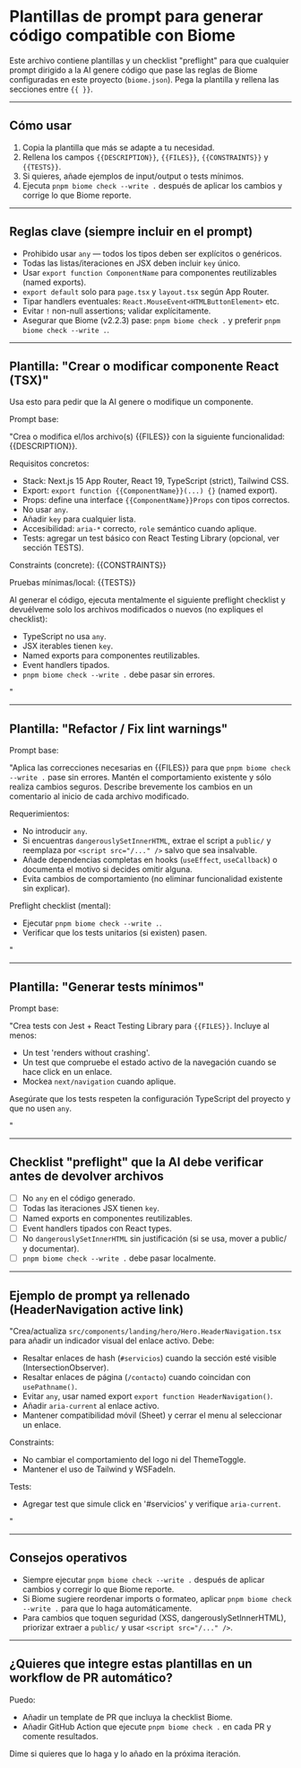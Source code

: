 # Plantillas de prompt para generar código compatible con Biome

Este archivo contiene plantillas y un checklist "preflight" para que cualquier prompt dirigido a la AI genere código que pase las reglas de Biome configuradas en este proyecto (`biome.json`). Pega la plantilla y rellena las secciones entre `{{ }}`.

---

## Cómo usar

1. Copia la plantilla que más se adapte a tu necesidad.
2. Rellena los campos `{{DESCRIPTION}}`, `{{FILES}}`, `{{CONSTRAINTS}}` y `{{TESTS}}`.
3. Si quieres, añade ejemplos de input/output o tests mínimos.
4. Ejecuta `pnpm biome check --write .` después de aplicar los cambios y corrige lo que Biome reporte.

---

## Reglas clave (siempre incluir en el prompt)

- Prohibido usar `any` — todos los tipos deben ser explícitos o genéricos.
- Todas las listas/iteraciones en JSX deben incluir `key` único.
- Usar `export function ComponentName` para componentes reutilizables (named exports).
- `export default` solo para `page.tsx` y `layout.tsx` según App Router.
- Tipar handlers eventuales: `React.MouseEvent<HTMLButtonElement>` etc.
- Evitar `!` non-null assertions; validar explícitamente.
- Asegurar que Biome (v2.2.3) pase: `pnpm biome check .` y preferir `pnpm biome check --write .`.

---

## Plantilla: "Crear o modificar componente React (TSX)"

Usa esto para pedir que la AI genere o modifique un componente.

Prompt base:

"Crea o modifica el/los archivo(s) {{FILES}} con la siguiente funcionalidad: {{DESCRIPTION}}.

Requisitos concretos:

- Stack: Next.js 15 App Router, React 19, TypeScript (strict), Tailwind CSS.
- Export: `export function {{ComponentName}}(...) {}` (named export).
- Props: define una interface `{{ComponentName}}Props` con tipos correctos.
- No usar `any`.
- Añadir `key` para cualquier lista.
- Accesibilidad: `aria-*` correcto, `role` semántico cuando aplique.
- Tests: agregar un test básico con React Testing Library (opcional, ver sección TESTS).

Constraints (concrete):
{{CONSTRAINTS}}

Pruebas mínimas/local:
{{TESTS}}

Al generar el código, ejecuta mentalmente el siguiente preflight checklist y devuélveme solo los archivos modificados o nuevos (no expliques el checklist):

- TypeScript no usa `any`.
- JSX iterables tienen `key`.
- Named exports para componentes reutilizables.
- Event handlers tipados.
- `pnpm biome check --write .` debe pasar sin errores.

"

---

## Plantilla: "Refactor / Fix lint warnings"

Prompt base:

"Aplica las correcciones necesarias en {{FILES}} para que `pnpm biome check --write .` pase sin errores. Mantén el comportamiento existente y sólo realiza cambios seguros. Describe brevemente los cambios en un comentario al inicio de cada archivo modificado.

Requerimientos:

- No introducir `any`.
- Si encuentras `dangerouslySetInnerHTML`, extrae el script a `public/` y reemplaza por `<script src="/..." />` salvo que sea insalvable.
- Añade dependencias completas en hooks (`useEffect`, `useCallback`) o documenta el motivo si decides omitir alguna.
- Evita cambios de comportamiento (no eliminar funcionalidad existente sin explicar).

Preflight checklist (mental):

- Ejecutar `pnpm biome check --write .`.
- Verificar que los tests unitarios (si existen) pasen.

"

---

## Plantilla: "Generar tests mínimos"

Prompt base:

"Crea tests con Jest + React Testing Library para `{{FILES}}`. Incluye al menos:

- Un test 'renders without crashing'.
- Un test que compruebe el estado activo de la navegación cuando se hace click en un enlace.
- Mockea `next/navigation` cuando aplique.

Asegúrate que los tests respeten la configuración TypeScript del proyecto y que no usen `any`.

"

---

## Checklist "preflight" que la AI debe verificar antes de devolver archivos

- [ ] No `any` en el código generado.
- [ ] Todas las iteraciones JSX tienen `key`.
- [ ] Named exports en componentes reutilizables.
- [ ] Event handlers tipados con React types.
- [ ] No `dangerouslySetInnerHTML` sin justificación (si se usa, mover a public/ y documentar).
- [ ] `pnpm biome check --write .` debe pasar localmente.

---

## Ejemplo de prompt ya rellenado (HeaderNavigation active link)

"Crea/actualiza `src/components/landing/hero/Hero.HeaderNavigation.tsx` para añadir un indicador visual del enlace activo. Debe:

- Resaltar enlaces de hash (`#servicios`) cuando la sección esté visible (IntersectionObserver).
- Resaltar enlaces de página (`/contacto`) cuando coincidan con `usePathname()`.
- Evitar `any`, usar named export `export function HeaderNavigation()`.
- Añadir `aria-current` al enlace activo.
- Mantener compatibilidad móvil (Sheet) y cerrar el menu al seleccionar un enlace.

Constraints:

- No cambiar el comportamiento del logo ni del ThemeToggle.
- Mantener el uso de Tailwind y WSFadeIn.

Tests:

- Agregar test que simule click en '#servicios' y verifique `aria-current`.

"

---

## Consejos operativos

- Siempre ejecutar `pnpm biome check --write .` después de aplicar cambios y corregir lo que Biome reporte.
- Si Biome sugiere reordenar imports o formateo, aplicar `pnpm biome check --write .` para que lo haga automáticamente.
- Para cambios que toquen seguridad (XSS, dangerouslySetInnerHTML), priorizar extraer a `public/` y usar `<script src="/..." />`.

---

## ¿Quieres que integre estas plantillas en un workflow de PR automático?

Puedo:

- Añadir un template de PR que incluya la checklist Biome.
- Añadir GitHub Action que ejecute `pnpm biome check .` en cada PR y comente resultados.

Dime si quieres que lo haga y lo añado en la próxima iteración.
